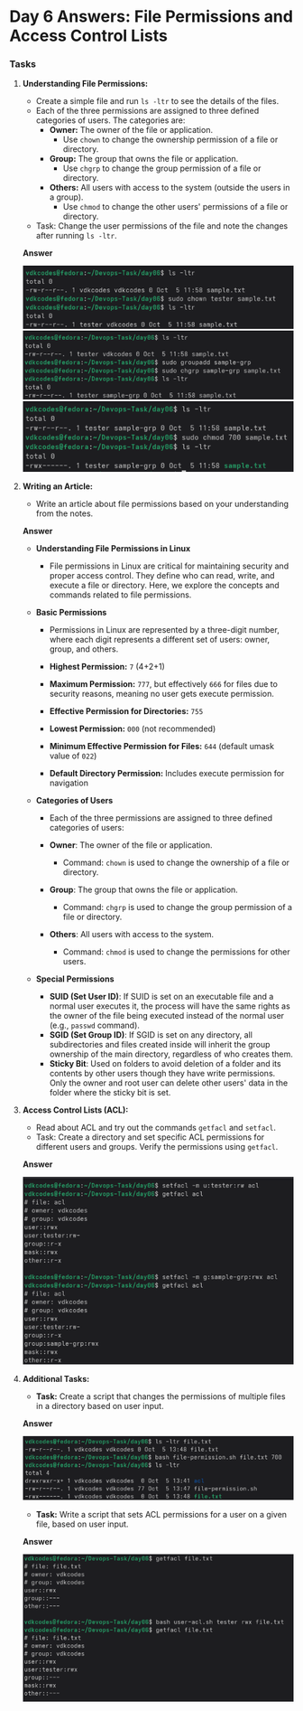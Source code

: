 # Day 6 Answers: File Permissions and Access Control Lists

### Tasks

1. **Understanding File Permissions:**
   - Create a simple file and run `ls -ltr` to see the details of the files.
   - Each of the three permissions are assigned to three defined categories of users. The categories are:
     - **Owner:** The owner of the file or application.
       - Use `chown` to change the ownership permission of a file or directory.
     - **Group:** The group that owns the file or application.
       - Use `chgrp` to change the group permission of a file or directory.
     - **Others:** All users with access to the system (outside the users in a group).
       - Use `chmod` to change the other users' permissions of a file or directory.
   - Task: Change the user permissions of the file and note the changes after running `ls -ltr`.

   **Answer**
   
   ![image](https://github.com/Vaidik-Gampawar/90DaysOfDevOps/blob/main/day06/image/task%201-1.png)
   ![image](https://github.com/Vaidik-Gampawar/90DaysOfDevOps/blob/main/day06/image/task%201-2.png)
   ![image](https://github.com/Vaidik-Gampawar/90DaysOfDevOps/blob/main/day06/image/task%201-3.png)
   

3. **Writing an Article:**
   - Write an article about file permissions based on your understanding from the notes.

   **Answer**

      - **Understanding File Permissions in Linux**
        - File permissions in Linux are critical for maintaining security and proper access control. They define who can read, write, and execute a file or directory. Here, we explore the concepts and commands related to file permissions.

      - **Basic Permissions**
        - Permissions in Linux are represented by a three-digit number, where each digit represents a different set of users: owner, group, and others.

        - **Highest Permission:** `7` (4+2+1)
        - **Maximum Permission:** `777`, but effectively `666` for files due to security reasons, meaning no user gets execute permission.
        - **Effective Permission for Directories:** `755`
        - **Lowest Permission:** `000` (not recommended)
        - **Minimum Effective Permission for Files:** `644` (default umask value of `022`)
        - **Default Directory Permission:** Includes execute permission for navigation

      - **Categories of Users**
        - Each of the three permissions are assigned to three defined categories of users:

        - **Owner**: The owner of the file or application.
          - Command: `chown` is used to change the ownership of a file or directory.
        - **Group**: The group that owns the file or application.
          - Command: `chgrp` is used to change the group permission of a file or directory.
        - **Others**: All users with access to the system.
          - Command: `chmod` is used to change the permissions for other users.

      - **Special Permissions**        
        - **SUID (Set User ID)**: If SUID is set on an executable file and a normal user executes it, the process will have the same rights as the owner of the file being executed instead of the normal user (e.g., `passwd` command).
        - **SGID (Set Group ID)**: If SGID is set on any directory, all subdirectories and files created inside will inherit the group ownership of the main directory, regardless of who creates them.
        - **Sticky Bit**: Used on folders to avoid deletion of a folder and its contents by other users though they have write permissions. Only the owner and root user can delete other users' data in the folder where the sticky bit is set.

4. **Access Control Lists (ACL):**
   - Read about ACL and try out the commands `getfacl` and `setfacl`.
   - Task: Create a directory and set specific ACL permissions for different users and groups. Verify the permissions using `getfacl`.

   **Answer**
   
   ![image](https://github.com/Vaidik-Gampawar/90DaysOfDevOps/blob/main/day06/image/task%203.png)

6. **Additional Tasks:**
   - **Task:** Create a script that changes the permissions of multiple files in a directory based on user input.

   **Answer**
   
   ![image](https://github.com/Vaidik-Gampawar/90DaysOfDevOps/blob/main/day06/image/task%204-1.png)

   - **Task:** Write a script that sets ACL permissions for a user on a given file, based on user input.

   **Answer**
   
   ![image](https://github.com/Vaidik-Gampawar/90DaysOfDevOps/blob/main/day06/image/task%204-2.png)





